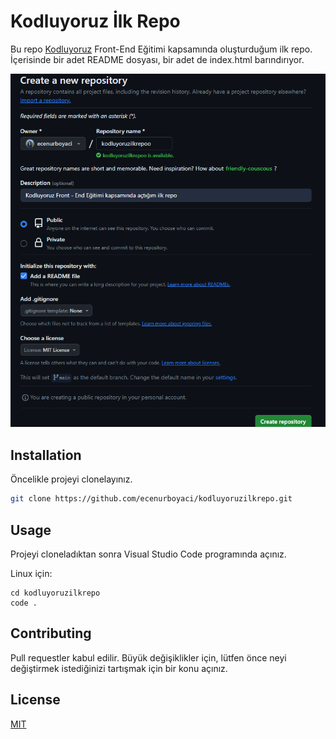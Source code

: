 # Kodluyoruz İlk Repo
Bu repo [Kodluyoruz](https://www.kodluyoruz.org) Front-End Eğitimi kapsamında oluşturduğum ilk repo. İçerisinde bir adet README dosyası, bir adet de index.html barındırıyor.

![github](kodluyoruzilkrepo.png)

## Installation

Öncelikle projeyi clonelayınız.

```bash
git clone https://github.com/ecenurboyaci/kodluyoruzilkrepo.git
```

## Usage

Projeyi cloneladıktan sonra Visual Studio Code programında açınız.

Linux için:
```linux
cd kodluyoruzilkrepo
code .
```

## Contributing
Pull requestler kabul edilir. Büyük değişiklikler için, lütfen önce neyi değiştirmek istediğinizi tartışmak için bir konu açınız.


## License
[MIT](https://choosealicense.com/licenses/mit/)
